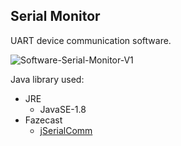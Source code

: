 ## Serial Monitor

UART device communication software.
<br/>

![Software-Serial-Monitor-V1](https://github.com/user-attachments/assets/c403cda2-8807-4321-ab50-99ff97c01452)
<br/>

Java library used:
* JRE
  - JavaSE-1.8
* Fazecast
  - [jSerialComm](https://fazecast.github.io/jSerialComm/)
<br/>

<br/>
